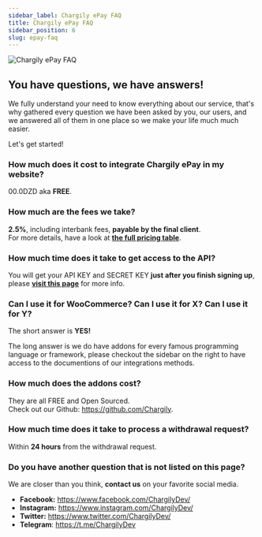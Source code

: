 ```yaml
---
sidebar_label: Chargily ePay FAQ
title: Chargily ePay FAQ
sidebar_position: 6
slug: epay-faq
---
```


![Chargily ePay FAQ](https://i.imgur.com/DZk242r.png "Chargily ePay FAQ")

## You have questions, we have answers!
We fully understand your need to know everything about our service, that's  why gathered every question we have been asked by you, our users, and we answered all of them in one place so we make your life much much easier.

Let's get started!

### How much does it cost to integrate Chargily ePay in my website?
00.0DZD aka **FREE**.

### How much are the fees we take?
**2.5%**, including interbank fees, **payable by the final client**.  
For more details, have a look at **[the full pricing table](https://epay.chargily.com/pricing "the full pricing table")**.

### How much time does it take to get access to the API?
You will get your API KEY and SECRET KEY **just after you finish signing up**, please **[visit this page](/docs/intro "visit this page")** for more info.

### Can I use it for WooCommerce? Can I use it for X? Can I use it for Y?
The short answer is **YES!**

The long answer is we do have addons for every famous programming language or framework, please checkout the sidebar on the right to have access to the documentions of our integrations methods.

### How much does the addons cost?
They are all FREE and Open Sourced.  
Check out our Github: https://github.com/Chargily.

### How much time does it take to process a withdrawal request?
Within **24 hours** from the withdrawal request.

### Do you have another question that is not listed on this page?
We are closer than you think, **contact us** on your favorite social media.

- **Facebook:** https://www.facebook.com/ChargilyDev/
- **Instagram:** https://www.instagram.com/ChargilyDev/
- **Twitter:** https://www.twitter.com/ChargilyDev/
- **Telegram**: https://t.me/ChargilyDev